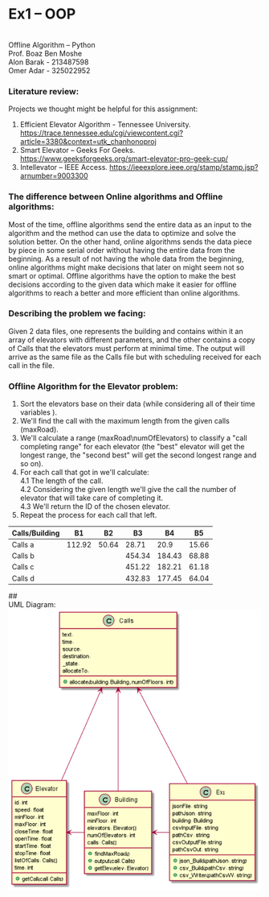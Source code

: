 # Ex1 – OOP
<br>Offline Algorithm – Python
<br>Prof. Boaz Ben Moshe 
<br>Alon Barak - 213487598
<br>Omer Adar - 325022952

### Literature review:
Projects we thought might be helpful for this assignment:
1.	Efficient Elevator Algorithm - Tennessee University. https://trace.tennessee.edu/cgi/viewcontent.cgi?article=3380&context=utk_chanhonoproj
2.	Smart Elevator – Geeks For Geeks. 
https://www.geeksforgeeks.org/smart-elevator-pro-geek-cup/
3.	Intellevator – IEEE Access.
https://ieeexplore.ieee.org/stamp/stamp.jsp?arnumber=9003300

### The difference between Online algorithms and Offline algorithms:
Most of the time, offline algorithms send the entire data as an input to the algorithm and the method can use the data to optimize and solve the solution better. 
On the other hand, online algorithms sends the data piece by piece in some serial order without having the entire data from the beginning.
As a result of not having the whole data from the beginning, online algorithms might make decisions that later on might seem not so smart or optimal. Offline algorithms have the option to make the best decisions according to the given data which make it easier for offline algorithms to reach a better and more efficient than online algorithms.

### Describing the problem we facing:
Given 2 data files, one represents the building and contains within it an array of elevators with different parameters, and the other contains a copy of Calls that the elevators must perform at minimal time.
The output will arrive as the same file as the Calls file but with scheduling received for each call in the file.



### Offline Algorithm for the Elevator problem:
1.	Sort the elevators base on their data (while considering all of their time variables ).
2.	We'll find the call with the maximum length from the given calls (maxRoad).
3.	We'll calculate a range (maxRoad\numOfElevators) to classify a "call completing range" for each elevator (the "best" elevator will get the longest range, the "second best" will get the second longest range and so on).
4.	For each call that got in we'll calculate:
<br>4.1	The length of the call.
<br>4.2	Considering the given length we'll give the call the number of elevator that will take care of completing it.
<br>4.3	We'll return the ID of the chosen elevator.
5.	Repeat the process for each call that left.

|Calls/Building|B1     |B2        |B3      |B4      |B5      |
|--------------|--------|----------|--------|--------|--------|
| Calls a      |112.92  | 50.64    | 28.71  |20.9    |15.66   |
| Calls b      |        |          | 454.34 |184.43  |68.88   |
| Calls c      |        |          | 451.22 |182.21  |61.18   |
| Calls d      |        |          | 432.83 |177.45  |64.04   |


##<br> UML Diagram:
![img.png](img.png)